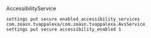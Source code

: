 

AccessibilityService

```
settings put secure enabled_accessibility_services com.zeasn.tvappalexa/com.zeasn.tvappalexa.AvsService
settings put secure accessibility_enabled 1
```